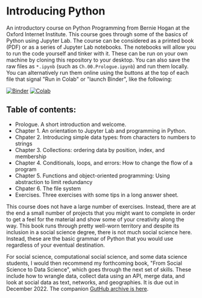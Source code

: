 # Introducing Python

An introductory course on Python Programming from Bernie Hogan at the Oxford Internet Institute. This course goes through some of the basics of Python using Jupyter Lab. The course can be considered as a printed book (PDF) or as a series of Jupyter Lab notebooks. The notebooks will allow you to run the code yourself and tinker with it. These can be run on your own machine by cloning this repository to your desktop. You can also save the raw files as `*.ipynb` (such as `Ch.00.Prologue.ipynb`) and run them locally. You can alternatively run them online using the buttons at the top of each file that signal "Run in Colab" or "launch Binder", like the following:  

[![Binder](https://mybinder.org/badge.svg)](https://mybinder.org/v2/gh/berniehogan/introducingpython/main?filepath=chapters%2FCh.00.Prologue.ipynb)
[![Colab](https://colab.research.google.com/assets/colab-badge.svg)](https://colab.research.google.com/github/berniehogan/introducingpython/blob/main/chapters/Ch.00.Prologue.ipynb)

## Table of contents: 
- Prologue. A short introduction and welcome. 
- Chapter 1. An orientation to Jupyter Lab and programming in Python.
- Chpater 2. Introducing simple data types: from characters to numbers to strings
- Chapter 3. Collections: ordering data by position, index, and membership
- Chapter 4. Conditionals, loops, and errors: How to change the flow of a program
- Chapter 5. Functions and object-oriented programming: Using abstraction to limit redundancy
- Chpater 6. The file system
- Exercises. Three exercises with some tips in a long answer sheet. 

This course does not have a large number of exercises. Instead, there are at the end a small number of projects that you might want to complete in order to get a feel for the material and show some of your creativity along the way. This book runs through pretty well-worn territory and despite its inclusion in a social science degree, there is not much social science here. Instead, these are the basic grammar of Python that you would use regardless of your eventual destination. 

For social science, computational social science, and some data science students, I would then recommend my forthcoming book, "From Social Science to Data Science", which goes through the next set of skills. These include how to wrangle data, collect data using an API, merge data, and look at social data as text, networks, and geographies. It is due out in December 2022. The companion [GutHub archive is here](https://www.github.com/berniehogan/fsstds).  
